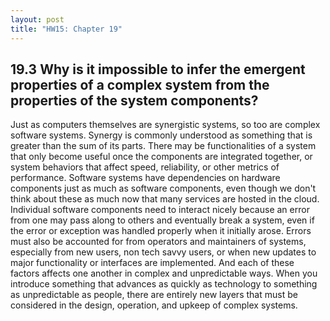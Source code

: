 ```yaml
---
layout: post
title: "HW15: Chapter 19"
---
```


## 19.3 Why is it impossible to infer the emergent properties of a complex system from the properties of the system components?  

Just as computers themselves are synergistic systems, so too are complex software systems. Synergy is commonly understood as something that is greater than the sum of its parts. There may be functionalities of a system that only become useful once the components are integrated together, or system behaviors that affect speed, reliability, or other metrics of performance. Software systems have dependencies on hardware components just as much as software components, even though we don't think about these as much now that many services are hosted in the cloud. Individual software components need to interact nicely because an error from one may pass along to others and eventually break a system, even if the error or exception was handled properly when it initially arose. Errors must also be accounted for from operators and maintainers of systems, especially from new users, non tech savvy users, or when new updates to major functionality or interfaces are implemented. And each of these factors affects one another in complex and unpredictable ways. When you introduce something that advances as quickly as technology to something as unpredictable as people, there are entirely new layers that must be considered in the design, operation, and upkeep of complex systems.
